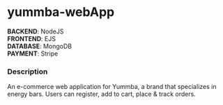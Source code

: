 # yummba-webApp

**BACKEND**: NodeJS <br/>
**FRONTEND**: EJS <br/>
**DATABASE**: MongoDB <br/>
**PAYMENT**: Stripe <br/>

### Description
An e-commerce web application for Yummba, a brand that specializes in energy bars. Users can register, add to cart, place & track orders. 
